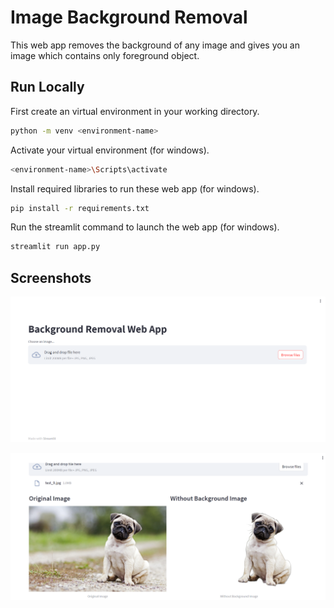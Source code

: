
# Image Background Removal

This web app removes the background of any image and gives you an image which contains only foreground object.




## Run Locally

First create an virtual environment in your working directory.

```bash
python -m venv <environment-name>
```

Activate your virtual environment (for windows).

```bash
<environment-name>\Scripts\activate
```

Install required libraries to run these web app (for windows).

```bash
pip install -r requirements.txt
```

Run the streamlit command to launch the web app (for windows).

```bash
streamlit run app.py
```  
## Screenshots

![App Screenshot 1](pic1.png)


![App Screenshot 2](pic2.png)

